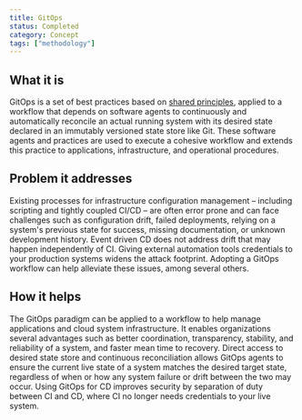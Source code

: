 ```yaml
---
title: GitOps
status: Completed
category: Concept
tags: ["methodology"]
---
```


## What it is

GitOps is a set of best practices based on [shared principles](https://github.com/open-gitops/documents/blob/release-v1.0.0/PRINCIPLES.md), applied to a workflow that depends on software agents to continuously and automatically reconcile an actual running system with its desired state declared in an immutably versioned state store like Git.
These software agents and practices are used to execute a cohesive workflow and extends this practice to applications, infrastructure, and operational procedures.

## Problem it addresses

Existing processes for infrastructure configuration management – including scripting and tightly coupled CI/CD – are often error prone and can face challenges such as configuration drift, failed deployments, relying on a system's previous state for success, missing documentation, or unknown development history.
Event driven CD does not address drift that may happen independently of CI.
Giving external automation tools credentials to your production systems widens the attack footprint.
Adopting a GitOps workflow can help alleviate these issues, among several others.

## How it helps

The GitOps paradigm can be applied to a workflow to help manage applications and cloud system infrastructure. 
It enables organizations several advantages such as better coordination, transparency, stability, and reliability of a system, and faster mean time to recovery.
Direct access to desired state store and continuous reconciliation allows GitOps agents to ensure the current live state of a system matches the desired target state, regardless of when or how any system failure or drift between the two may occur.
Using GitOps for CD improves security by separation of duty between CI and CD, where CI no longer needs credentials to your live system.
